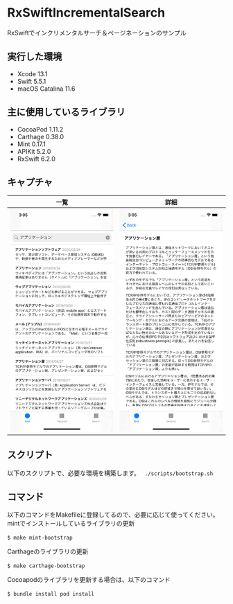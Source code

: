 # RxSwiftIncrementalSearch

RxSwiftでインクリメンタルサーチ＆ページネーションのサンプル

## 実行した環境
- Xcode 13.1
- Swift 5.5.1
- macOS Catalina 11.6

## 主に使用しているライブラリ
- CocoaPod 1.11.2
- Carthage 0.38.0
- Mint 0.17.1
- APIKit 5.2.0
- RxSwift 6.2.0

## キャプチャ

|  一覧  |  詳細  |
| ---- | ---- |
| ![画像の説明](README/68747470.png "一覧") | ![画像の説明](README/68747471.png "詳細") |

## スクリプト
以下のスクリプトで、必要な環境を構築します。
` ./scripts/bootstrap.sh`

## コマンド
以下のコマンドをMakefileに登録してるので、必要に応じて使ってください。
mintでインストールしているライブラリの更新

`$ make mint-bootstrap`

Carthageのライブラリの更新

`$ make carthage-bootstrap`

Cocoapodのライブラリを更新する場合は、以下のコマンド

`$ bundle install pod install`
